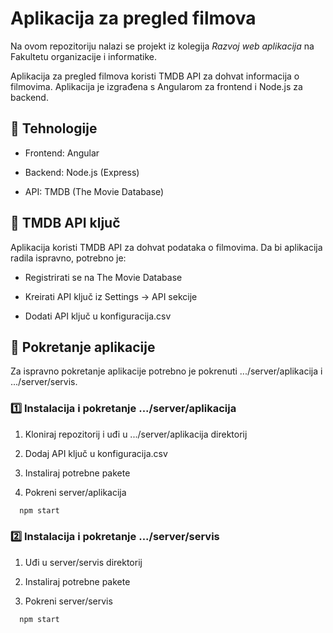 # Aplikacija za pregled filmova

Na ovom repozitoriju nalazi se projekt iz kolegija *Razvoj web aplikacija* na Fakultetu organizacije i informatike.

Aplikacija za pregled filmova koristi TMDB API za dohvat informacija o filmovima.
Aplikacija je izgrađena s Angularom za frontend i Node.js za backend.

## 📌 Tehnologije

+ Frontend: Angular

+ Backend: Node.js (Express)

+ API: TMDB (The Movie Database)

## 🔑 TMDB API ključ

Aplikacija koristi TMDB API za dohvat podataka o filmovima. Da bi aplikacija radila ispravno, potrebno je:

+ Registrirati se na The Movie Database

+ Kreirati API ključ iz Settings -> API sekcije

+ Dodati API ključ u konfiguracija.csv
  
## 🚀 Pokretanje aplikacije

Za ispravno pokretanje aplikacije potrebno je pokrenuti .../server/aplikacija i .../server/servis.

### 1️⃣ Instalacija i pokretanje .../server/aplikacija


1. Kloniraj repozitorij i uđi u .../server/aplikacija direktorij

2. Dodaj API ključ u konfiguracija.csv

3. Instaliraj potrebne pakete

4. Pokreni server/aplikacija

```bash
  npm start
```

### 2️⃣ Instalacija i pokretanje .../server/servis

1. Uđi u server/servis direktorij

2. Instaliraj potrebne pakete

3. Pokreni server/servis

```bash
  npm start
```
